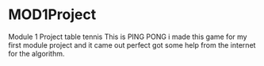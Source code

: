 # MOD1Project
Module 1 Project table tennis
This is PING PONG i made this game for my first module project and it came out perfect got some help from the internet for the algorithm.
